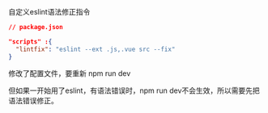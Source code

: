 自定义eslint语法修正指令

```json
// package.json

"scripts" :{
  "lintfix": "eslint --ext .js,.vue src --fix"
}
```



修改了配置文件，要重新 npm run dev

但如果一开始用了eslint，有语法错误时，npm run dev不会生效，所以需要先把语法错误修正。